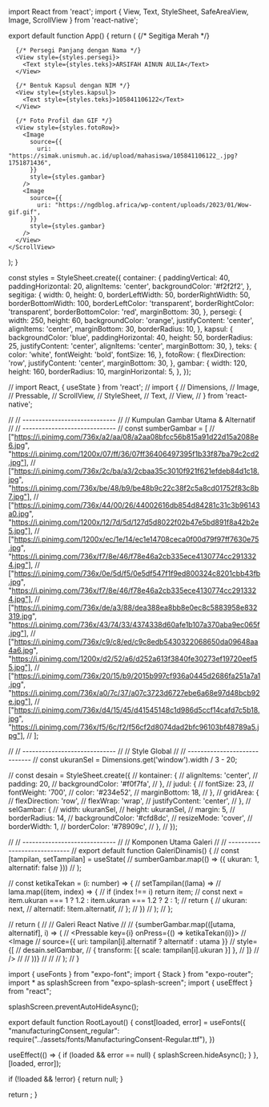 import React from 'react';
import { View, Text, StyleSheet, SafeAreaView, Image, ScrollView } from 'react-native';

export default function App() {
  return (
    <ScrollView contentContainerStyle={styles.container}>
      {/* Segitiga Merah */}
      <View style={styles.segitiga} />

      {/* Persegi Panjang dengan Nama */}
      <View style={styles.persegi}>
        <Text style={styles.teks}>ARSIFAH AINUN AULIA</Text>
      </View>

      {/* Bentuk Kapsul dengan NIM */}
      <View style={styles.kapsul}>
        <Text style={styles.teks}>105841106122</Text>
      </View>

      {/* Foto Profil dan GIF */}
      <View style={styles.fotoRow}>
        <Image
          source={{
            uri: "https://simak.unismuh.ac.id/upload/mahasiswa/105841106122_.jpg?1751871436",
          }}
          style={styles.gambar}
        />
        <Image
          source={{
            uri: "https://ngdblog.africa/wp-content/uploads/2023/01/Wow-gif.gif",
          }}
          style={styles.gambar}
        />
      </View>
    </ScrollView>
  );
}

const styles = StyleSheet.create({
  container: {
    paddingVertical: 40,
    paddingHorizontal: 20,
    alignItems: 'center',
    backgroundColor: '#f2f2f2',
  },
  segitiga: {
    width: 0,
    height: 0,
    borderLeftWidth: 50,
    borderRightWidth: 50,
    borderBottomWidth: 100,
    borderLeftColor: 'transparent',
    borderRightColor: 'transparent',
    borderBottomColor: 'red',
    marginBottom: 30,
  },
  persegi: {
    width: 250,
    height: 60,
    backgroundColor: 'orange',
    justifyContent: 'center',
    alignItems: 'center',
    marginBottom: 30,
    borderRadius: 10,
  },
  kapsul: {
    backgroundColor: 'blue',
    paddingHorizontal: 40,
    height: 50,
    borderRadius: 25,
    justifyContent: 'center',
    alignItems: 'center',
    marginBottom: 30,
  },
  teks: {
    color: 'white',
    fontWeight: 'bold',
    fontSize: 16,
  },
  fotoRow: {
    flexDirection: 'row',
    justifyContent: 'center',
    marginBottom: 30,
  },
  gambar: {
    width: 120,
    height: 160,
    borderRadius: 10,
    marginHorizontal: 5,
  },
});

// import React, { useState } from 'react';
// import {
//   Dimensions,
//   Image,
//   Pressable,
//   ScrollView,
//   StyleSheet,
//   Text,
//   View,
// } from 'react-native';

// // -----------------------------
// // Kumpulan Gambar Utama & Alternatif
// // -----------------------------
// const sumberGambar = [
//   ["https://i.pinimg.com/736x/a2/aa/08/a2aa08bfcc56b815a91d22d15a2088e6.jpg", "https://i.pinimg.com/1200x/07/ff/36/07ff36406497395f1b33f87ba79c2cd2.jpg"],
//   ["https://i.pinimg.com/736x/2c/ba/a3/2cbaa35c3010f921f621efdeb84d1c18.jpg", "https://i.pinimg.com/736x/be/48/b9/be48b9c22c38f2c5a8cd01752f83c8b7.jpg"],
//   ["https://i.pinimg.com/736x/44/00/26/44002616db854d84281c31c3b96143a0.jpg", "https://i.pinimg.com/1200x/12/7d/5d/127d5d8022f02b47e5bd891f8a42b2e5.jpg"],
//   ["https://i.pinimg.com/1200x/ec/1e/14/ec1e14708ceca0f00d79f97ff7630e75.jpg", "https://i.pinimg.com/736x/f7/8e/46/f78e46a2cb335ece4130774cc2913324.jpg"],
//   ["https://i.pinimg.com/736x/0e/5d/f5/0e5df547f1f9ed800324c8201cbb43fb.jpg", "https://i.pinimg.com/736x/f7/8e/46/f78e46a2cb335ece4130774cc2913324.jpg"],
//   ["https://i.pinimg.com/736x/de/a3/88/dea388ea8bb8e0ec8c5883958e832319.jpg", "https://i.pinimg.com/736x/43/74/33/4374338d60afe1b107a370aba9ec065f.jpg"],
//   ["https://i.pinimg.com/736x/c9/c8/ed/c9c8edb5430322068650da09648aa4a6.jpg", "https://i.pinimg.com/1200x/d2/52/a6/d252a613f3840fe30273ef19720eef55.jpg"],
//   ["https://i.pinimg.com/736x/20/15/b9/2015b997cf936a0445d2686fa251a7a1.jpg", "https://i.pinimg.com/736x/a0/7c/37/a07c3723d6727ebe6a68e97d48bcb92e.jpg"],
//   ["https://i.pinimg.com/736x/d4/15/45/d41545148c1d986d5ccf14cafd7c5b18.jpg", "https://i.pinimg.com/736x/f5/6c/f2/f56cf2d8074dad2bfc96103bf48789a5.jpg"],
// ];

// // -----------------------------
// // Style Global
// // -----------------------------
// const ukuranSel = Dimensions.get('window').width / 3 - 20;

// const desain = StyleSheet.create({
//   kontainer: {
//     alignItems: 'center',
//     padding: 20,
//     backgroundColor: '#f0f7fa',
//   },
//   judul: {
//     fontSize: 23,
//     fontWeight: '700',
//     color: '#234e52',
//     marginBottom: 18,
//   },
//   gridArea: {
//     flexDirection: 'row',
//     flexWrap: 'wrap',
//     justifyContent: 'center',
//   },
//   selGambar: {
//     width: ukuranSel,
//     height: ukuranSel,
//     margin: 5,
//     borderRadius: 14,
//     backgroundColor: '#cfd8dc',
//     resizeMode: 'cover',
//     borderWidth: 1,
//     borderColor: '#78909c',
//   },
// });

// // -----------------------------
// // Komponen Utama Galeri
// // -----------------------------
// export default function GaleriDinamis() {
//   const [tampilan, setTampilan] = useState(
//     sumberGambar.map(() => ({ ukuran: 1, alternatif: false }))
//   );

//   const ketikaTekan = (i: number) => {
//     setTampilan((lama) =>
//       lama.map((item, index) => {
//         if (index !== i) return item;
//         const next = item.ukuran === 1 ? 1.2 : item.ukuran === 1.2 ? 2 : 1;
//         return {
//           ukuran: next,
//           alternatif: !item.alternatif,
//         };
//       })
//     );
//   };

//   return (
//     <ScrollView contentContainerStyle={desain.kontainer}>
//       <Text style={desain.judul}>Galeri React Native</Text>
//       <View style={desain.gridArea}>
//         {sumberGambar.map(([utama, alternatif], i) => (
//           <Pressable key={i} onPress={() => ketikaTekan(i)}>
//             <Image
//               source={{ uri: tampilan[i].alternatif ? alternatif : utama }}
//               style={[
//                 desain.selGambar,
//                 { transform: [{ scale: tampilan[i].ukuran }] },
//               ]}
//             />
//           </Pressable>
//         ))}
//       </View>
//     </ScrollView>
//   );
// }


<!-- tugas 2 -->
<!-- import React, { useState } from 'react';
import {
  ScrollView,
  Pressable,
  Image,
  StyleSheet,
  Dimensions,
} from 'react-native';

// ===============================
// KONFIGURASI UMUM (MUDAH DIUBAH)
// ===============================
const JUMLAH_BARIS = 3; // untuk menentukan jumlah gambar 3x3
const GAMBARS_PER_BARIS = 3;
const RADIUS_GAMBAR = 14;
const WARNA_LATAR = '#f0f4f8';
const WARNA_BORDER_DEFAULT = '#aaa';
const WARNA_BORDER_ALTERNATIF = '#4FC3F7';
const WARNA_BAYANGAN = '#000';
const MAKS_SKALA = 2;
const KALI_SKALA = 1.2;
const MARGIN_GAMBAR = 6;

const nimAwal = '10584110';
const nimAkhir = '22';
const urlUtama = 'https://simak.unismuh.ac.id/upload/mahasiswa/';
const parameterGambar = '_.jpg?1751871539';
const gambarAlternatif =
  'https://uploads-us-west-2.insided.com/figma-en/attachment/7105e9c010b3d1f0ea893ed5ca3bd58e6cec090e.gif';

// ===============================
// HITUNG UKURAN GAMBAR
// ===============================
const ukuran = Dimensions.get('window').width / GAMBARS_PER_BARIS - (MARGIN_GAMBAR * 2);

// ===============================
// DATA GAMBAR
// ===============================
const buatDaftarGambar = () => {
  const daftar = [];
  for (let i = 60; i < 60 + JUMLAH_BARIS * GAMBARS_PER_BARIS; i++) {
    const nim = `${nimAwal}${i}${nimAkhir}`;
    daftar.push({
      main: `${urlUtama}${nim}${parameterGambar}`,
      alt: gambarAlternatif,
    });
  }
  return daftar;
};

// ===============================
// KOMPONEN UTAMA
// ===============================
export default function GridGambar() {
  const dataGambar = buatDaftarGambar();

  const [statusGambar, setStatusGambar] = useState(
    dataGambar.map(() => ({ scale: 1, isAlt: false }))
  );

  const handleGambarTekan = (index: number) => {
    setStatusGambar((prev) =>
      prev.map((item, i) => {
        if (i !== index) return item;
        const skalaBaru = item.scale < MAKS_SKALA ? item.scale * KALI_SKALA : MAKS_SKALA;
        return {
          scale: skalaBaru,
          isAlt: !item.isAlt,
        };
      })
    );
  };

  return (
    <ScrollView contentContainerStyle={gaya.grid}>
      {dataGambar.map((gambar, index) => (
        <Pressable key={index} onPress={() => handleGambarTekan(index)}>
          <Image
            source={{ uri: statusGambar[index].isAlt ? gambar.alt : gambar.main }}
            style={[
              gaya.image,
              {
                transform: [{ scale: statusGambar[index].scale }],
                borderColor: statusGambar[index].isAlt ? WARNA_BORDER_ALTERNATIF : WARNA_BORDER_DEFAULT,
                shadowColor: WARNA_BAYANGAN,
              },
            ]}
          />
        </Pressable>
      ))}
    </ScrollView>
  );
}

// ===============================
// GAYA
// ===============================
const gaya = StyleSheet.create({
  grid: {
    flexDirection: 'row',
    flexWrap: 'wrap',
    justifyContent: 'center',
    padding: 10,
    backgroundColor: WARNA_LATAR,
  },
  image: {
    width: ukuran,
    height: ukuran,
    margin: MARGIN_GAMBAR,
    borderRadius: RADIUS_GAMBAR,
    resizeMode: 'cover',
    backgroundColor: '#eee',
    borderWidth: 2,
    shadowOpacity: 0.25,
    shadowOffset: { width: 0, height: 4 },
    shadowRadius: 6,
    elevation: 5,
  },
});
 -->
 <!-- layout -->
 import { useFonts } from "expo-font";
import { Stack } from "expo-router";
import * as splashScreen from "expo-splash-screen";
import { useEffect } from "react";


splashScreen.preventAutoHideAsync();


export default function RootLayout() {
  const[loaded, error] = useFonts({
    "manufacturingConsent_regular": 
    require("../assets/fonts/ManufacturingConsent-Regular.ttf"),
  })

  useEffect(() => {
    if (loaded && error == null) {
      splashScreen.hideAsync();
    }
  }, [loaded, error]);

  if (!loaded && !error) {
    return null; 
  }



  return <Stack />;
}
